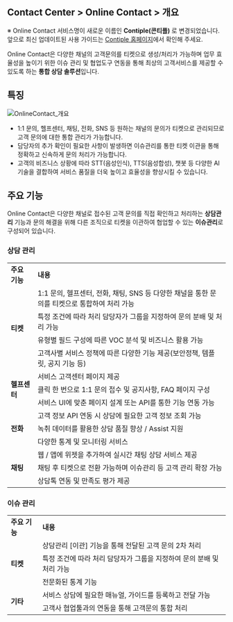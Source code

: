 ## Contact Center > Online Contact > 개요

※ Online Contact 서비스명이 새로운 이름인 **Contiple(콘티플)** 로 변경되었습니다.
앞으로 최신 업데이트된 사용 가이드는 [Contiple 홈페이지](https://www.contiple.com)에서 확인해 주세요.

Online Contact은 다양한 채널의 고객문의를 티켓으로 생성/처리가 가능하며 업무 효율성을 높이기 위한 이슈 관리 및 협업도구 연동을 통해 최상의 고객서비스를 제공할 수 있도록 하는 **통합 상담 솔루션**입니다.

## 특징
![OnlineContact_개요](https://static.toastoven.net/prod_contact_center/OC3.0/kr/online-contact-overview_img0010.png)

- 1:1 문의, 헬프센터, 채팅, 전화, SNS 등 원하는 채널의 문의가 티켓으로 관리되므로 고객 문의에 대한 통합 관리가 가능합니다.
- 담당자의 추가 확인이 필요한 사항이 발생하면 이슈관리를 통한 티켓 이관을 통해 정확하고 신속하게 문의 처리가 가능합니다.
- 고객의 비즈니스 상황에 따라 STT(음성인식), TTS(음성합성), 챗봇 등 다양한 AI 기술을 결합하여 서비스 품질을 더욱 높이고 효율성을 향상시킬 수 있습니다.

## 주요 기능

Online Contact은 다양한 채널로 접수된 고객 문의를 직접 확인하고 처리하는 **상담관리** 기능과 문의 해결을 위해 다른 조직으로 티켓을 이관하여 협업할 수 있는 **이슈관리**로 구성되어 있습니다.

### 상담 관리

<table>
    <tr>
        <td><strong>주요 기능</strong></td>
        <td><strong>내용</strong></td>
    </tr>
    <tr>
        <td rowspan="4"><strong>티켓</strong></td>
        <td>1:1 문의, 헬프센터, 전화, 채팅, SNS 등 다양한 채널을 통한 문의를 티켓으로 통합하여 처리 가능</td>
    </tr>
    <tr>
        <td>특정 조건에 따라 처리 담당자가 그룹을 지정하여 문의 분배 및 처리 가능</td>
    </tr>
    <tr>
        <td>유형별 필드 구성에 따른 VOC 분석 및 비즈니스 활용 가능</td>
    </tr>
    <tr>
        <td>고객사별 서비스 정책에 따른 다양한 기능 제공(보안정책, 템플릿, 공지 기능 등)</td>
    </tr>
    <tr>
        <td rowspan="3"><strong>헬프센터</strong></td>
        <td>서비스 고객센터 페이지 제공</td>
    </tr>
    <tr>
        <td>클릭 한 번으로 1:1 문의 접수 및 공지사항, FAQ 페이지 구성</td>
    </tr>
    <tr>
        <td>서비스 UI에 맞춘 페이지 설계 또는 API를 통한 기능 연동 가능</td>
    </tr>
    <tr>
        <td rowspan="3"><strong>전화</strong></td>
        <td>고객 정보 API 연동 시 상담에 필요한 고객 정보 조회 가능</td>
    </tr>
    <tr>
        <td>녹취 데이터를 활용한 상담 품질 향상 / Assist 지원</td>
    </tr>
    <tr>
        <td>다양한 통계 및 모니터링 서비스</td>
    </tr>
    <tr>
        <td rowspan="3"><strong>채팅</strong></td>
        <td>웹 / 앱에 위젯을 추가하여 실시간 채팅 상담 서비스 제공</td>
    </tr>
    <tr>
        <td>채팅 후 티켓으로 전환 가능하며 이슈관리 등 고객 관리 확장 가능</td>
    </tr>
    <tr>
        <td>상담톡 연동 및 만족도 평가 제공</td>
    </tr>
</table>

### 이슈 관리

<table>
    <tr>
        <td><strong>주요 기능</strong></td>
        <td><strong>내용</strong></td>
    </tr>
    <tr>
        <td rowspan="3"><strong>티켓</strong></td>
        <td>상담관리 [이관] 기능을 통해 전달된 고객 문의 2차 처리</td>
    </tr>
    <tr>
        <td>특정 조건에 따라 처리 담당자가 그룹을 지정하여 문의 분배 및 처리 가능</td>
    </tr>
    <tr>
        <td>전문화된 통계 기능</td>
    </tr>
    <tr>
        <td rowspan="2"><strong>기타</strong></td>
        <td>서비스 상담에 필요한 매뉴얼, 가이드를 등록하고 전달 가능</td>
    </tr>
    <tr>
        <td>고객사 협업툴과의 연동을 통해 고객문의 통합 처리</td>
    </tr>
</table>